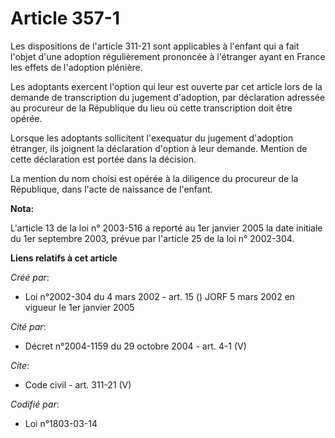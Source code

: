 # Article 357-1

Les dispositions de l'article 311-21 sont applicables à l'enfant qui a fait l'objet d'une adoption régulièrement prononcée à
l'étranger ayant en France les effets de l'adoption plénière. 

Les adoptants exercent l'option qui leur est ouverte par cet article lors de la demande de transcription du jugement
d'adoption, par déclaration adressée au procureur de la République du lieu où cette transcription doit être opérée. 

Lorsque les adoptants sollicitent l'exequatur du jugement d'adoption étranger, ils joignent la déclaration d'option à leur
demande. Mention de cette déclaration est portée dans la décision. 

La mention du nom choisi est opérée à la diligence du procureur de la République, dans l'acte de naissance de l'enfant.

**Nota:**

L'article 13 de la loi n° 2003-516 a reporté au 1er janvier 2005 la date initiale du 1er septembre 2003, prévue par l'article
25 de la loi n° 2002-304.

**Liens relatifs à cet article**

_Créé par_:

  - Loi n°2002-304 du 4 mars 2002 - art. 15 () JORF 5 mars 2002 en vigueur le 1er janvier 2005

_Cité par_:

  - Décret n°2004-1159 du 29 octobre 2004 - art. 4-1 (V)

_Cite_:

  - Code civil - art. 311-21 (V)

_Codifié par_:

  - Loi n°1803-03-14
